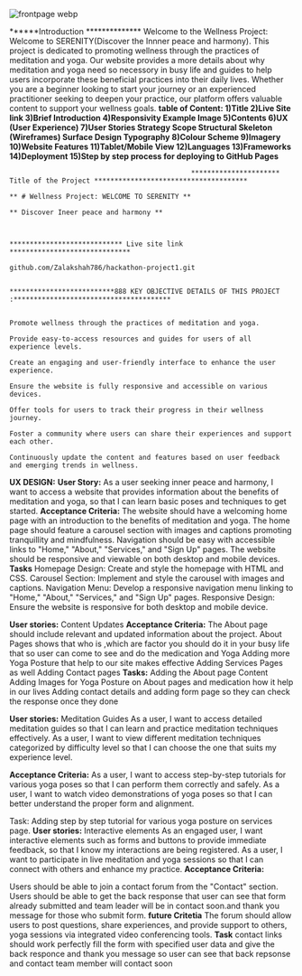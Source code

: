 
![frontpage webp](https://github.com/user-attachments/assets/7252bacf-cd9d-4f3a-851f-ac2887c183e8)


******Introduction **************
Welcome to the Wellness Project: Welcome to SERENITY(Discover the Innner peace and harmony). This project is dedicated to promoting wellness through the practices of meditation and yoga. Our website provides a more details about why meditation and yoga need so necessory in busy life and  guides to help users incorporate these beneficial practices into their daily lives. Whether you are a beginner looking to start your journey or an experienced practitioner seeking to deepen your practice, our platform offers valuable content to support your wellness goals.
                                                                                          **table of Content:
                                                                                            1)Title
                                                                                            2)Live Site link
                                                                                            3)Brief Introduction
                                                                                            4)Responsivity Example Image
                                                                                            5)Contents
                                                                                            6)UX (User Experience)
                                                                                            7)User Stories
                                                                                                     Strategy
                                                                                                      Scope
                                                                                                      Structural
                                                                                                      Skeleton (Wireframes)
                                                                                                       Surface
                                                                                                       Design
                                                                                                       Typography
                                                                                            8)Colour Scheme
                                                                                            9)Imagery
                                                                                            10)Website Features
                                                                                            11)Tablet/Mobile View
                                                                                            12)Languages
                                                                                            13)Frameworks
                                                                                            14)Deployment
                                                                                            15)Step by step process for deploying to GitHub Pages**


                                                 ********************** Title of the Project ************************************** 
                                                                                   ** # Wellness Project: WELCOME TO SERENITY **
                                                                                  ** Discover Ineer peace and harmony **


                                                     **************************** Live site link ******************************
                                                                       github.com/Zalakshah786/hackathon-project1.git

                                              **************************888 KEY OBJECTIVE DETAILS OF THIS PROJECT :***************************************

                                                                              Promote wellness through the practices of meditation and yoga.
                                                                              Provide easy-to-access resources and guides for users of all experience levels.
                                                                              Create an engaging and user-friendly interface to enhance the user experience.
                                                                              Ensure the website is fully responsive and accessible on various devices.
                                                                              Offer tools for users to track their progress in their wellness journey.
                                                                              Foster a community where users can share their experiences and support each other.
                                                                              Continuously update the content and features based on user feedback and emerging trends in wellness.
**UX DESIGN:**
**User Story:**
As a user seeking inner peace and harmony, I want to access a website that provides information about the benefits of meditation and yoga, so that I can learn basic poses and techniques to get started.
**Acceptance Criteria:**
The website should have a welcoming home page with an introduction to the benefits of meditation and yoga.
The home page should feature a carousel section with images and captions promoting tranquillity and mindfulness.
Navigation should be easy with accessible links to "Home," "About," "Services," and "Sign Up" pages.
The website should be responsive and viewable on both desktop and mobile devices.
**Tasks**
Homepage Design: Create and style the homepage with HTML and CSS.
Carousel Section: Implement and style the carousel with images and captions.
Navigation Menu: Develop a responsive navigation menu linking to "Home," "About," "Services," and "Sign Up" pages.
Responsive Design: Ensure the website is responsive for both desktop and mobile device. 


**User stories:**
Content Updates
**Acceptance Criteria:**
The About page should include relevant and updated information about the project.
About Pages shows that who is ,which are factor you should do it in your busy life that so user can come to see and do the medication and Yoga
Adding more Yoga Posture that help to our site makes effective
Adding Services Pages as well
Adding Contact pages
**Tasks:**
Adding the About page Content
Adding Images for Yoga Posture on About pages and medication how it help in our lives
Adding contact details and adding form page so they can check the response once they done

**User stories:**
Meditation Guides
As a user, I want to access detailed meditation guides so that I can learn and practice meditation techniques effectively.
As a user, I want to view different meditation techniques categorized by difficulty level so that I can choose the one that suits my experience level.

**Acceptance Criteria:**
As a user, I want to access step-by-step tutorials for various yoga poses so that I can perform them correctly and safely.
As a user, I want to watch video demonstrations of yoga poses so that I can better understand the proper form and alignment.
                                                                              
Task:
Adding step by step tutorial for various yoga posture on services page.
**User stories:**
Interactive elements
As an engaged user, I want interactive elements such as forms and buttons to provide immediate feedback, so that I know my interactions are being registered.
As a user, I want to participate in live meditation and yoga sessions so that I can connect with others and enhance my practice.
**Acceptance Criteria:**

Users should be able to join a contact forum from the "Contact" section.
Users should be able to get the back response that user can see that form already submitted and team leader will be in contact soon.and thank you message for those who submit form.
**future  Critetia**
The forum should allow users to post questions, share experiences, and provide support to others, yoga sessions via integrated video conferencing tools.
**Task**
contact links should work perfectly 
fill the form with specified user data and give the back responce and thank you message so user can see that back repsonse and contact team member will contact soon 
                                                                                            
